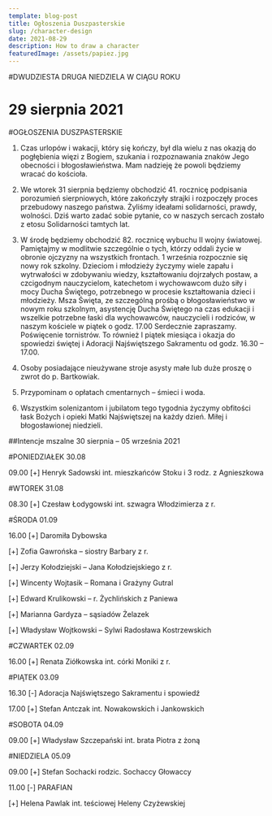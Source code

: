 ```yaml
---
template: blog-post
title: Ogłoszenia Duszpasterskie
slug: /character-design
date: 2021-08-29
description: How to draw a character
featuredImage: /assets/papiez.jpg
---
```

 




#DWUDZIESTA DRUGA NIEDZIELA W CIĄGU ROKU  

# 29 sierpnia 2021 

#OGŁOSZENIA DUSZPASTERSKIE

1. Czas urlopów i wakacji, który się kończy, był dla wielu z nas okazją do pogłębienia więzi z Bogiem, szukania i rozpoznawania znaków Jego obecności i błogosławieństwa. Mam nadzieję że powoli będziemy wracać do kościoła.

2. We wtorek 31 sierpnia będziemy obchodzić 41. rocznicę podpisania porozumień sierpniowych, które zakończyły strajki i rozpoczęły proces przebudowy naszego państwa. Żyliśmy ideałami solidarności, prawdy, wolności. Dziś warto zadać sobie pytanie, co w naszych sercach zostało z etosu Solidarności tamtych lat.

3. W środę będziemy obchodzić 82. rocznicę wybuchu II wojny światowej. Pamiętajmy w modlitwie szczególnie o tych, którzy oddali życie w obronie ojczyzny na wszystkich frontach. 
1 września rozpocznie się nowy rok szkolny. Dzieciom i młodzieży życzymy wiele zapału i wytrwałości w zdobywaniu wiedzy, kształtowaniu dojrzałych postaw, a czcigodnym nauczycielom, katechetom i wychowawcom dużo siły i mocy Ducha Świętego, potrzebnego w procesie kształtowania dzieci i młodzieży. Msza Święta, ze szczególną prośbą o błogosławieństwo w nowym roku szkolnym, asystencję Ducha Świętego na czas edukacji i wszelkie potrzebne łaski dla wychowawców, nauczycieli i rodziców, w naszym kościele w piątek o godz. 17.00 Serdecznie zapraszamy. Poświęcenie tornistrów. To również I piątek miesiąca i okazja do spowiedzi świętej i Adoracji Najświętszego Sakramentu od godz. 16.30 – 17.00.

4. Osoby posiadające nieużywane stroje asysty małe lub duże proszę o zwrot do p. Bartkowiak.

5. Przypominam o opłatach cmentarnych – śmieci i woda.

6. Wszystkim solenizantom i jubilatom tego tygodnia życzymy obfitości łask Bożych i opieki Matki Najświętszej na każdy dzień. Miłej i błogosławionej niedzieli.

##Intencje mszalne    30 sierpnia  – 05 września 2021

#PONIEDZIAŁEK  30.08

09.00 [+]  Henryk Sadowski int. mieszkańców Stoku i 3 rodz. z Agnieszkowa

#WTOREK 31.08

08.30 [+] Czesław Łodygowski int. szwagra Włodzimierza z r. 

#ŚRODA 01.09

16.00 [+] Daromiła Dybowska

[+] Zofia Gawrońska – siostry Barbary z r. 

[+] Jerzy Kołodziejski – Jana Kołodziejskiego z r. 

[+] Wincenty Wojtasik – Romana i Grażyny Gutral 

[+] Edward Krulikowski – r. Żychlińskich z Paniewa

[+] Marianna Gardyza – sąsiadów Żelazek

[+] Władysław Wojtkowski – Sylwi Radosława Kostrzewskich

#CZWARTEK 02.09

16.00 [+] Renata Ziółkowska int. córki Moniki z r.

#PIĄTEK 03.09

16.30 [-] Adoracja Najświętszego Sakramentu  i spowiedź

17.00 [+]  Stefan Antczak int. Nowakowskich i Jankowskich

#SOBOTA 04.09

09.00 [+] Władysław Szczepański int. brata Piotra z żoną

#NIEDZIELA 05.09

09.00 [+] Stefan Sochacki rodzic. Sochaccy Głowaccy

11.00 [-] PARAFIAN 

[+] Helena Pawlak int. teściowej Heleny Czyżewskiej